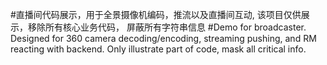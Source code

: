 #直播间代码展示，用于全景摄像机编码，推流以及直播间互动, 该项目仅供展示，移除所有核心业务代码， 屏蔽所有字符串信息 
#Demo for broadcaster. Designed for 360 camera decoding/encoding, streaming pushing, and RM reacting with backend. Only illustrate part of code, mask all critical info. 
